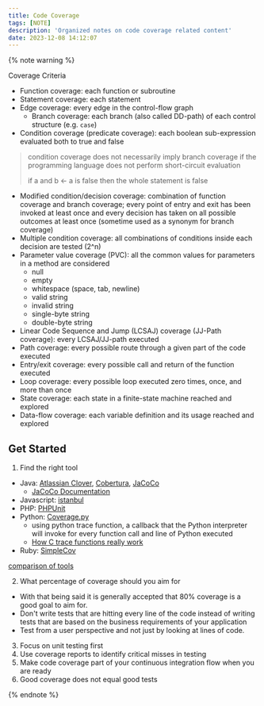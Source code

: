 ```yaml
---
title: Code Coverage
tags: [NOTE]
description: 'Organized notes on code coverage related content'
date: 2023-12-08 14:12:07
---
```


{% note warning %}

Coverage Criteria

* Function coverage: each function or subroutine
* Statement coverage: each statement
* Edge coverage: every edge in the control-flow graph
  * Branch coverage: each branch (also called DD-path) of each control structure (e.g. `case`)
* Condition coverage (predicate coverage): each boolean sub-expression evaluated both to true and false

> condition coverage does not necessarily imply branch coverage if the programming language does not perform short-circuit evaluation
>
> if a and b <- a is false then the whole statement is false

* Modified condition/decision coverage: combination of function coverage and branch coverage; every point of entry and exit has been invoked at least once and every decision has taken on all possible outcomes at least once (sometime used as a synonym for branch coverage)
* Multiple condition coverage: all combinations of conditions inside each decision are tested (2^n)
* Parameter value coverage (PVC): all the common values for parameters in a method are considered
  * null
  * empty
  * whitespace (space, tab, newline)
  * valid string
  * invalid string
  * single-byte string
  * double-byte string
* Linear Code Sequence and Jump (LCSAJ) coverage (JJ-Path coverage): every LCSAJ/JJ-path executed
* Path coverage: every possible route through a given part of the code executed
* Entry/exit coverage: every possible call and return of the function executed
* Loop coverage: every possible loop executed zero times, once, and more than once
* State coverage: each state in a finite-state machine reached and explored
* Data-flow coverage: each variable definition and its usage reached and explored

## Get Started

1. Find the right tool

* Java: [Atlassian Clover](https://www.atlassian.com/software/clover), [Cobertura](http://cobertura.github.io/cobertura/), [JaCoCo](http://www.eclemma.org/jacoco/)
  * [JaCoCo Documentation](https://www.jacoco.org/jacoco/trunk/doc/)
* Javascript: [istanbul](https://github.com/gotwarlost/istanbul)
* PHP: [PHPUnit](https://phpunit.de/)
* Python: [Coverage.py](https://coverage.readthedocs.io/)
  * using python trace function, a callback that the Python interpreter will invoke for every function call and line of Python executed
  * [How C trace functions really work](https://nedbatchelder.com/text/trace-function.html)
* Ruby: [SimpleCov](https://github.com/colszowka/simplecov)

[comparison of tools](https://confluence.atlassian.com/clover/comparison-of-code-coverage-tools-681706101.html)

2. What percentage of coverage should you aim for

* With that being said it is generally accepted that 80% coverage is a good goal to aim for.
* Don't write tests that are hitting every line of the code instead of writing tests that are based on the business requirements of your application
* Test from a user perspective and not just by looking at lines of code.

3. Focus on unit testing first
4. Use coverage reports to identify critical misses in testing
5. Make code coverage part of your continuous integration flow when you are ready
6. Good coverage does not equal good tests

{% endnote %}
